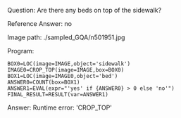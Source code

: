 Question: Are there any beds on top of the sidewalk?

Reference Answer: no

Image path: ./sampled_GQA/n501951.jpg

Program:

```
BOX0=LOC(image=IMAGE,object='sidewalk')
IMAGE0=CROP_TOP(image=IMAGE,box=BOX0)
BOX1=LOC(image=IMAGE0,object='bed')
ANSWER0=COUNT(box=BOX1)
ANSWER1=EVAL(expr="'yes' if {ANSWER0} > 0 else 'no'")
FINAL_RESULT=RESULT(var=ANSWER1)
```
Answer: Runtime error: 'CROP_TOP'

